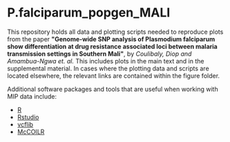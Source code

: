 # P.falciparum_popgen_MALI

This repository holds all data and plotting scripts needed to reproduce plots from the paper **"Genome-wide SNP analysis of Plasmodium falciparum show differentiation at drug resistance associated loci between malaria transmission settings in Southern Mali"**, by *Coulibaly, Diop and Amambua-Ngwa et. al.* This includes plots in the main text and in the supplemental material. In cases where the plotting data and scripts are located elsewhere, the relevant links are contained within the figure folder.

Additional software packages and tools that are useful when working with MIP data include:

* [R](https://www.r-project.org/)
* [Rstudio](https://rstudio.com/products/rstudio/download/)
* [vcflib](https://github.com/vcflib/vcflib)
* [McCOILR](https://github.com/OJWatson/McCOILR)
